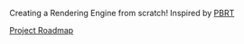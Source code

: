 Creating a Rendering Engine from scratch!
Inspired by [PBRT](https://www.pbrt.org/)

[Project Roadmap](https://github.com/users/Tamiyo/projects/1)
